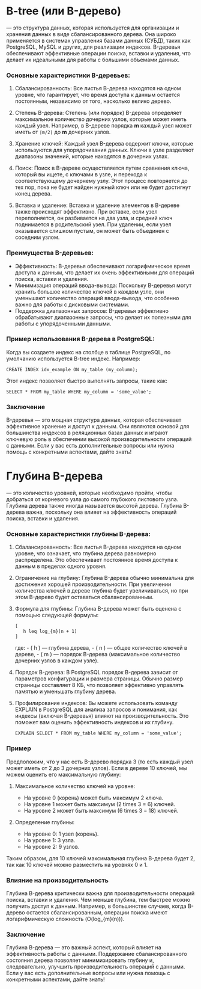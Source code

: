# **B-tree (или B-дерево)** 

— это структура данных, которая используется для организации и хранения данных в виде сбалансированного дерева. Она широко применяется в системах управления базами данных (СУБД), таких как PostgreSQL, MySQL и других, для реализации индексов. B-деревья обеспечивают эффективные операции поиска, вставки и удаления, что делает их идеальными для работы с большими объемами данных.

### Основные характеристики B-деревьев:

1. Сбалансированность: Все листья B-дерева находятся на одном уровне, что гарантирует, что время доступа к данным остается постоянным, независимо от того, насколько велико дерево.

2. Степень B-дерева: Степень (или порядок) B-дерева определяет максимальное количество дочерних узлов, которые может иметь каждый узел. Например, в B-дереве порядка **m** каждый узел может иметь от `⌈m/2⌉` до **m** дочерних узлов.

3. Хранение ключей: Каждый узел B-дерева содержит ключи, которые используются для упорядочивания данных. Ключи в узле разделяют диапазоны значений, которые находятся в дочерних узлах.

4. Поиск: Поиск в B-дереве осуществляется путем сравнения ключа, который вы ищете, с ключами в узле, и перехода к соответствующему дочернему узлу. Этот процесс повторяется до тех пор, пока не будет найден нужный ключ или не будет достигнут конец дерева.

5. Вставка и удаление: Вставка и удаление элементов в B-дереве также происходят эффективно. При вставке, если узел переполняется, он разбивается на два узла, и средний ключ поднимается в родительский узел. При удалении, если узел оказывается слишком пустым, он может быть объединен с соседним узлом.

### Преимущества B-деревьев:

- Эффективность: B-деревья обеспечивают логарифмическое время доступа к данным, что делает их очень эффективными для операций поиска, вставки и удаления.
- Минимизация операций ввода-вывода: Поскольку B-деревья могут хранить большое количество ключей в каждом узле, они уменьшают количество операций ввода-вывода, что особенно важно для работы с дисковыми системами.
- Поддержка диапазонных запросов: B-деревья эффективно обрабатывают диапазонные запросы, что делает их полезными для работы с упорядоченными данными.

### Пример использования B-дерева в PostgreSQL:

Когда вы создаете индекс на столбце в таблице PostgreSQL, по умолчанию используется B-tree индекс. Например:

`CREATE INDEX idx_example ON my_table (my_column);
`

Этот индекс позволяет быстро выполнять запросы, такие как:

`SELECT * FROM my_table WHERE my_column = 'some_value';
`

### Заключение

B-деревья — это мощная структура данных, которая обеспечивает эффективное хранение и доступ к данным. Они являются основой для большинства индексов в реляционных базах данных и играют ключевую роль в обеспечении высокой производительности операций с данными. Если у вас есть дополнительные вопросы или нужна помощь с конкретными аспектами, дайте знать!


# **Глубина B-дерева** 

— это количество уровней, которые необходимо пройти, чтобы добраться от корневого узла до самого глубокого листового узла. Глубина дерева также иногда называется высотой дерева. Глубина B-дерева важна, поскольку она влияет на эффективность операций поиска, вставки и удаления.

### Основные характеристики глубины B-дерева:

1. Сбалансированность: Все листья B-дерева находятся на одном уровне, что означает, что глубина дерева равномерно распределена. Это обеспечивает постоянное время доступа к данным в пределах одного уровня.

2. Ограничение на глубину: Глубина B-дерева обычно минимальна для достижения хорошей производительности. При увеличении количества ключей в дереве глубина будет увеличиваться, но при этом B-дерево будет оставаться сбалансированным.

3. Формула для глубины: Глубина B-дерева может быть оценена с помощью следующей формулы:
   ```
   [
      h leq log_{m}(n + 1)
   ]
   ```
      где:
       - ( h ) — глубина дерева,
       - ( n ) — общее количество ключей в дереве,
       - ( m ) — порядок B-дерева (максимальное количество дочерних узлов в каждом узле).

4. Порядок B-дерева: В PostgreSQL порядок B-дерева зависит от параметров конфигурации и размера страницы. Обычно размер страницы составляет 8 КБ, что позволяет эффективно управлять памятью и уменьшать глубину дерева.

5. Профилирование индексов: Вы можете использовать команду EXPLAIN в PostgreSQL для анализа запросов и понимания, как индексы (включая B-деревья) влияют на производительность. Это поможет вам оценить эффективность индексов и их глубину.
    ```jql
    EXPLAIN SELECT * FROM my_table WHERE my_column = 'some_value';
    ```

### Пример

Предположим, что у нас есть B-дерево порядка 3 (то есть каждый узел может иметь от 2 до 3 дочерних узлов). Если в дереве 10 ключей, мы можем оценить его максимальную глубину:

1. Максимальное количество ключей на уровне:
    - На уровне 0 (корень) может быть максимум 2 ключа.
    - На уровне 1 может быть максимум (2 times 3 = 6) ключей.
    - На уровне 2 может быть максимум (6 times 3 = 18) ключей.

2. Определение глубины:
    - На уровне 0: 1 узел (корень).
    - На уровне 1: 3 узла.
    - На уровне 2: 9 узлов.

Таким образом, для 10 ключей максимальная глубина B-дерева будет 2, так как 10 ключей можно разместить на уровнях 0 и 1.

### Влияние на производительность

Глубина B-дерева критически важна для производительности операций поиска, вставки и удаления. Чем меньше глубина, тем быстрее можно получить доступ к данным. Например, в большинстве случаев, когда B-дерево остается сбалансированным, операции поиска имеют логарифмическую сложность (O(log_{m}(n))).

### Заключение

Глубина B-дерева — это важный аспект, который влияет на эффективность работы с данными. Поддержание сбалансированного состояния дерева позволяет минимизировать глубину и, следовательно, улучшить производительность операций с данными. Если у вас есть дополнительные вопросы или нужна помощь с конкретными аспектами, дайте знать!